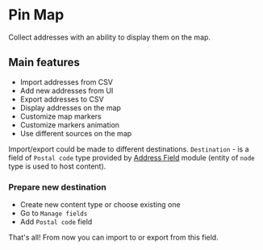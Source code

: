# Pin Map

Collect addresses with an ability to display them on the map.

## Main features

- Import addresses from CSV
- Add new addresses from UI
- Export addresses to CSV
- Display addresses on the map
- Customize map markers
- Customize markers animation
- Use different sources on the map

Import/export could be made to different destinations. `Destination` - is a field of `Postal code` type provided by [Address Field](https://www.drupal.org/project/addressfield) module (entity of `node` type is used to host content).

### Prepare new destination

- Create new content type or choose existing one
- Go to `Manage fields`
- Add `Postal code` field

That's all! From now you can import to or export from this field.
